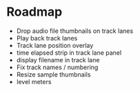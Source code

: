 # Roadmap

- Drop audio file thumbnails on track lanes
- Play back track lanes
- Track lane position overlay
- time elapsed strip in track lane panel
- display filename in track lane
- Fix track names / numbering
- Resize sample thumbnails
- level meters

